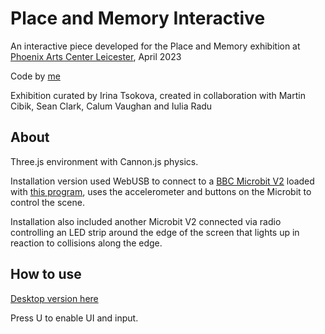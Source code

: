 # Place and Memory Interactive
An interactive piece developed for the Place and Memory exhibition at [Phoenix Arts Center Leicester](https://www.phoenix.org.uk/art-at-phoenix/), April 2023

Code by [me](https://www.adam-stephenson.co.uk/)

Exhibition curated by Irina Tsokova, created in collaboration with Martin Cibik, Sean Clark, Calum Vaughan and Iulia Radu

## About

Three.js environment with Cannon.js physics.

Installation version used WebUSB to connect to a [BBC Microbit V2](https://microbit.org/new-microbit/) loaded with [this program](https://makecode.microbit.org/_UvvfAhR95crH), uses the accelerometer and buttons on the Microbit to control the scene.

Installation also included another Microbit V2 connected via radio controlling an LED strip around the edge of the screen that lights up in reaction to collisions along the edge.

## How to use
[Desktop version here](https://place-and-memory-desktop.vercel.app/)

Press U to enable UI and input.

